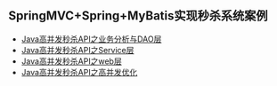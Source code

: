 ## SpringMVC+Spring+MyBatis实现秒杀系统案例  
* [Java高并发秒杀API之业务分析与DAO层](http://www.imooc.com/learn/587)  
* [Java高并发秒杀API之Service层](http://www.imooc.com/learn/631) 
* [Java高并发秒杀API之web层](http://www.imooc.com/learn/630)   
* [Java高并发秒杀API之高并发优化](http://www.imooc.com/learn/632) 

